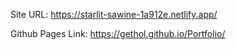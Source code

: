 
Site URL: https://starlit-sawine-1a912e.netlify.app/

Github Pages Link:
https://gethol.github.io/Portfolio/
